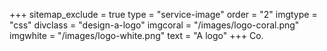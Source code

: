 +++
sitemap_exclude = true
type = "service-image"
order = "2"
imgtype = "css"
divclass = "design-a-logo"
imgcoral = "/images/logo-coral.png"
imgwhite = "/images/logo-white.png"
text = "A logo"
+++
Co.